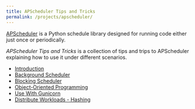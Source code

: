 ```yaml
---
title: APScheduler Tips and Tricks
permalink: /projects/apscheduler/
---
```


[APScheduler] is a Python schedule library designed for running code either just once or periodically.

*APScheduler Tips and Tricks* is a collection of tips and trips to APScheduler explaining how to use it under different scenarios.

* [Introduction](intro.html)
* [Background Scheduler](background.html)
* [Blocking Scheduler](blocking.html)
* [Object-Oriented Programming](oop.html)
* [Use With Gunicorn](gunicorn.html)
* [Distribute Workloads - Hashing](hashing.html)

[APScheduler]: https://apscheduler.readthedocs.io/en/stable/index.html
